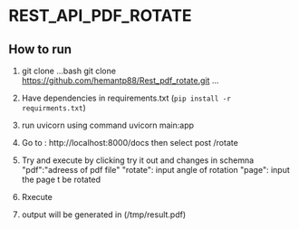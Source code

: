 # REST_API_PDF_ROTATE

## How to run
1. git clone 
...bash
    git clone https://github.com/hemantp88/Rest_pdf_rotate.git
...

2. Have dependencies in requirements.txt (`pip install -r requirments.txt`)
3. run uvicorn using command uvicorn main:app 
4. Go to : http://localhost:8000/docs
    then select post /rotate

5. Try and execute 
        by clicking try it out and changes in schemna
        "pdf":"adreess of pdf file"
        "rotate": input angle of rotation
        "page": input the page t be rotated 

6. Rxecute
8. output will be generated in (/tmp/result.pdf)
